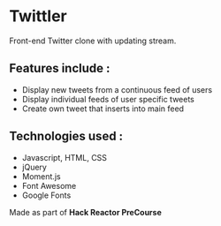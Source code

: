 # Twittler

Front-end Twitter clone with updating stream.

## Features include :

+ Display new tweets from a continuous feed of users
+ Display individual feeds of user specific tweets
+ Create own tweet that inserts into main feed

## Technologies used :

+ Javascript, HTML, CSS
+ jQuery
+ Moment.js
+ Font Awesome
+ Google Fonts

Made as part of **Hack Reactor PreCourse**